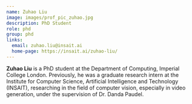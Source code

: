 ```yaml
---
name: Zuhao Liu
image: images/prof_pic_zuhao.jpg
description: PhD Student
role: phd
group: phd
links:
  email: zuhao.liu@insait.ai
  home-page: https://insait.ai/zuhao-liu/
---
```



<strong>Zuhao Liu</strong> is a PhD student at the Department of Computing, Imperial College London. Previously, he was a graduate research intern at the Institute for Computer Science, Artificial Intelligence and Technology (INSAIT), researching in the field of computer vision, especially in video generation, under the supervision of Dr. Danda Paudel.